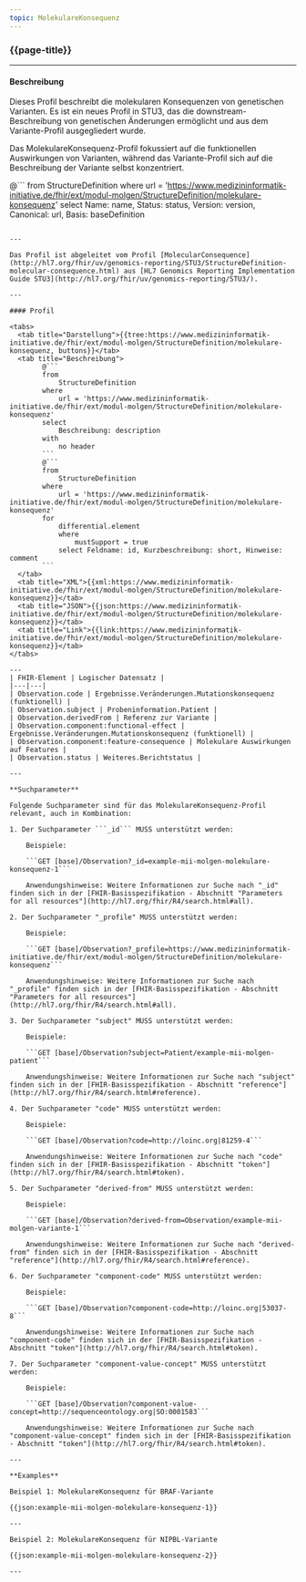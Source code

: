 ```yaml
---
topic: MolekulareKonsequenz
---
```


### {{page-title}}

---

#### Beschreibung

Dieses Profil beschreibt die molekularen Konsequenzen von genetischen Varianten. Es ist ein neues Profil in STU3, das die downstream-Beschreibung von genetischen Änderungen ermöglicht und aus dem Variante-Profil ausgegliedert wurde.

Das MolekulareKonsequenz-Profil fokussiert auf die funktionellen Auswirkungen von Varianten, während das Variante-Profil sich auf die Beschreibung der Variante selbst konzentriert.

@```
from 
    StructureDefinition 
where 
    url = 'https://www.medizininformatik-initiative.de/fhir/ext/modul-molgen/StructureDefinition/molekulare-konsequenz' 
select 
    Name: name, Status: status, Version: version, Canonical: url, Basis: baseDefinition
```

---

Das Profil ist abgeleitet vom Profil [MolecularConsequence](http://hl7.org/fhir/uv/genomics-reporting/STU3/StructureDefinition-molecular-consequence.html) aus [HL7 Genomics Reporting Implementation Guide STU3](http://hl7.org/fhir/uv/genomics-reporting/STU3/).

---

#### Profil

<tabs>
  <tab title="Darstellung">{{tree:https://www.medizininformatik-initiative.de/fhir/ext/modul-molgen/StructureDefinition/molekulare-konsequenz, buttons}}</tab>
  <tab title="Beschreibung">
        @```
        from
            StructureDefinition
        where
            url = 'https://www.medizininformatik-initiative.de/fhir/ext/modul-molgen/StructureDefinition/molekulare-konsequenz'
        select
            Beschreibung: description
        with
            no header
        ```
        @```
        from
            StructureDefinition
        where
            url = 'https://www.medizininformatik-initiative.de/fhir/ext/modul-molgen/StructureDefinition/molekulare-konsequenz'
        for
            differential.element
            where
                mustSupport = true
            select Feldname: id, Kurzbeschreibung: short, Hinweise: comment
        ```
  </tab>
  <tab title="XML">{{xml:https://www.medizininformatik-initiative.de/fhir/ext/modul-molgen/StructureDefinition/molekulare-konsequenz}}</tab>
  <tab title="JSON">{{json:https://www.medizininformatik-initiative.de/fhir/ext/modul-molgen/StructureDefinition/molekulare-konsequenz}}</tab>
  <tab title="Link">{{link:https://www.medizininformatik-initiative.de/fhir/ext/modul-molgen/StructureDefinition/molekulare-konsequenz}}</tab>
</tabs>

---
| FHIR-Element | Logischer Datensatz |
|---|---|
| Observation.code | Ergebnisse.Veränderungen.Mutationskonsequenz (funktionell) |
| Observation.subject | Probeninformation.Patient |
| Observation.derivedFrom | Referenz zur Variante |
| Observation.component:functional-effect | Ergebnisse.Veränderungen.Mutationskonsequenz (funktionell) |
| Observation.component:feature-consequence | Molekulare Auswirkungen auf Features |
| Observation.status | Weiteres.Berichtstatus |

---

**Suchparameter**

Folgende Suchparameter sind für das MolekulareKonsequenz-Profil relevant, auch in Kombination:

1. Der Suchparameter ```_id``` MUSS unterstützt werden:

    Beispiele: 

    ```GET [base]/Observation?_id=example-mii-molgen-molekulare-konsequenz-1```

    Anwendungshinweise: Weitere Informationen zur Suche nach "_id" finden sich in der [FHIR-Basisspezifikation - Abschnitt "Parameters for all resources"](http://hl7.org/fhir/R4/search.html#all).

2. Der Suchparameter "_profile" MUSS unterstützt werden:

    Beispiele:
    
    ```GET [base]/Observation?_profile=https://www.medizininformatik-initiative.de/fhir/ext/modul-molgen/StructureDefinition/molekulare-konsequenz```

    Anwendungshinweise: Weitere Informationen zur Suche nach "_profile" finden sich in der [FHIR-Basisspezifikation - Abschnitt "Parameters for all resources"](http://hl7.org/fhir/R4/search.html#all).

3. Der Suchparameter "subject" MUSS unterstützt werden:

    Beispiele:

    ```GET [base]/Observation?subject=Patient/example-mii-molgen-patient```

    Anwendungshinweise: Weitere Informationen zur Suche nach "subject" finden sich in der [FHIR-Basisspezifikation - Abschnitt "reference"](http://hl7.org/fhir/R4/search.html#reference).

4. Der Suchparameter "code" MUSS unterstützt werden:

    Beispiele:

    ```GET [base]/Observation?code=http://loinc.org|81259-4```

    Anwendungshinweise: Weitere Informationen zur Suche nach "code" finden sich in der [FHIR-Basisspezifikation - Abschnitt "token"](http://hl7.org/fhir/R4/search.html#token).

5. Der Suchparameter "derived-from" MUSS unterstützt werden:

    Beispiele:

    ```GET [base]/Observation?derived-from=Observation/example-mii-molgen-variante-1```

    Anwendungshinweise: Weitere Informationen zur Suche nach "derived-from" finden sich in der [FHIR-Basisspezifikation - Abschnitt "reference"](http://hl7.org/fhir/R4/search.html#reference).

6. Der Suchparameter "component-code" MUSS unterstützt werden:

    Beispiele:

    ```GET [base]/Observation?component-code=http://loinc.org|53037-8```

    Anwendungshinweise: Weitere Informationen zur Suche nach "component-code" finden sich in der [FHIR-Basisspezifikation - Abschnitt "token"](http://hl7.org/fhir/R4/search.html#token).

7. Der Suchparameter "component-value-concept" MUSS unterstützt werden:

    Beispiele:

    ```GET [base]/Observation?component-value-concept=http://sequenceontology.org|SO:0001583```

    Anwendungshinweise: Weitere Informationen zur Suche nach "component-value-concept" finden sich in der [FHIR-Basisspezifikation - Abschnitt "token"](http://hl7.org/fhir/R4/search.html#token).

--- 

**Examples**

Beispiel 1: MolekulareKonsequenz für BRAF-Variante

{{json:example-mii-molgen-molekulare-konsequenz-1}}

---

Beispiel 2: MolekulareKonsequenz für NIPBL-Variante

{{json:example-mii-molgen-molekulare-konsequenz-2}}

---